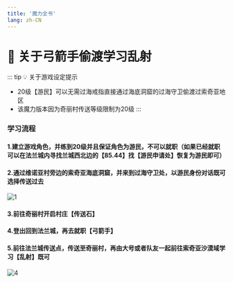 ```yaml
---
title: '魔力全书'
lang: zh-CN
---
```


# 🏹 关于弓箭手偷渡学习乱射

::: tip 💡 关于游戏设定提示 
- 20级【游民】可以无需过海戒指直接通过海底洞窟的过海守卫偷渡过索奇亚地区
- 该魔力版本因为奇丽村传送等级限制为20级
:::

### 学习流程

#### 1.建立游戏角色，并练到20级并且保证角色为游民，不可以就职（如果已经就职可以在法兰城内寻找兰城西北边的【85.44】找【游民申请处】恢复为游民即可）

#### 2.通过维诺亚村旁边的索奇亚海底洞窟，并来到过海守卫处，以游民身份对话既可选择传送过去

![1](https://user-images.githubusercontent.com/78347270/115169318-aa094580-a0f8-11eb-9c97-aca98d47c912.png)

#### 3.前往奇丽村开启村庄【传送石】

#### 4.登出回到法兰城，再去就职【弓箭手】

#### 5.前往法兰城传送点，传送至奇丽村，再由大号或者队友一起前往索奇亚沙漠域学习【乱射】既可

![4](https://user-images.githubusercontent.com/78347270/115169327-b097bd00-a0f8-11eb-8e61-faba0d97ac6e.png)